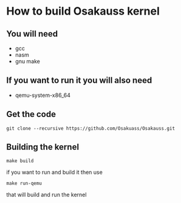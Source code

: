 # How to build Osakauss kernel

## You will need
 - gcc
 - nasm
 - gnu make
## If you want to run it you will also need
 - qemu-system-x86_64

## Get the code
  ```
  git clone --recursive https://github.com/Osakuass/Osakauss.git
 ```
## Building the kernel
```
make build
```
if you want to run and build it then use
```
make run-qemu
```
that will build and run the kernel
